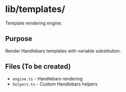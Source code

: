 # lib/templates/

Template rendering engine.

## Purpose
Render Handlebars templates with variable substitution.

## Files (To be created)
- `engine.ts` - Handlebars rendering
- `helpers.ts` - Custom Handlebars helpers
